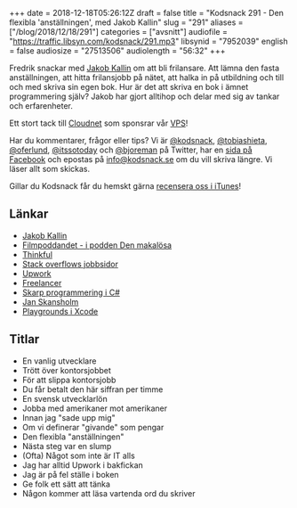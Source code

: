 +++
date = 2018-12-18T05:26:12Z
draft = false
title = "Kodsnack 291 - Den flexibla 'anställningen', med Jakob Kallin"
slug = "291"
aliases = ["/blog/2018/12/18/291"]
categories = ["avsnitt"]
audiofile = "https://traffic.libsyn.com/kodsnack/291.mp3"
libsynid = "7952039"
english = false
audiosize = "27513506"
audiolength = "56:32"
+++

Fredrik snackar med [Jakob Kallin](https://jakobkallin.com/) om att bli frilansare. Att lämna den fasta anställningen, att hitta frilansjobb på nätet, att halka in på utbildning och till och med skriva sin egen bok. Hur är det att skriva en bok i ämnet programmering själv? Jakob har gjort alltihop och delar med sig av tankar och erfarenheter.

Ett stort tack till [Cloudnet](http://www.cloudnet.se) som sponsrar vår [VPS](http://en.wikipedia.org/wiki/Virtual_private_server)!

Har du kommentarer, frågor eller tips? Vi är [@kodsnack](https://www.twitter.com/kodsnack), [@tobiashieta](https://www.twitter.com/tobiashieta), [@oferlund](https://www.twitter.com/oferlund), [@itssotoday](https://twitter.com/itssotoday) och [@bjoreman](https://www.twitter.com/bjoreman) på Twitter, har en [sida på Facebook](https://www.facebook.com/kodsnack) och epostas på [info@kodsnack.se](mailto:info@kodsnack.se) om du vill skriva längre. Vi läser allt som skickas.

Gillar du Kodsnack får du hemskt gärna [recensera oss i iTunes](http://itunes.apple.com/se/podcast/kodsnack/id561631498?l=en)!

## Länkar ##
* [Jakob Kallin](https://jakobkallin.com/)
* [Filmpoddandet - i podden Den makalösa](https://www.denmakalosa.se/)
* [Thinkful](https://www.thinkful.com/)
* [Stack overflows jobbsidor](https://stackoverflow.com/jobs)
* [Upwork](https://www.upwork.com/)
* [Freelancer](https://www.freelancer.com/)
* [Skarp programmering i C#](http://skansholm.com/skarp/)
* [Jan Skansholm](http://skansholm.com/)
* [Playgrounds i Xcode](https://developer.apple.com/swift/blog/?id=35)

## Titlar ##
* En vanlig utvecklare
* Trött över kontorsjobbet
* För att slippa kontorsjobb
* Du får betalt den här siffran per timme
* En svensk utvecklarlön
* Jobba med amerikaner mot amerikaner
* Innan jag "sade upp mig"
* Om vi definerar "givande" som pengar
* Den flexibla "anställningen"
* Nästa steg var en slump
* (Ofta) Något som inte är IT alls
* Jag har alltid Upwork i bakfickan
* Jag är på fel ställe i boken
* Ge folk ett sätt att tänka
* Någon kommer att läsa vartenda ord du skriver